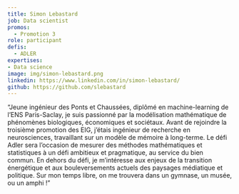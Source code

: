 ```yaml
---
title: Simon Lebastard
job: Data scientist
promos:
  - Promotion 3
role: participant
defis:
  - ADLER
expertises:
- Data science
image: img/simon-lebastard.png
linkedin: https://www.linkedin.com/in/simon-lebastard/
github: https://github.com/slebastard
---
```

“Jeune ingénieur des Ponts et Chaussées, diplômé en machine-learning de l’ENS Paris-Saclay, je suis passionné par la modélisation mathématique de phénomènes biologiques, économiques et sociétaux. Avant de rejoindre la troisième promotion des EIG, j’étais ingénieur de recherche en neurosciences, travaillant sur un modèle de mémoire à long-terme. Le défi Adler sera l’occasion de mesurer des méthodes mathématiques et statistiques à un défi ambitieux et pragmatique, au service du bien commun. En dehors du défi, je m’intéresse aux enjeux de la transition énergétique et aux bouleversements actuels des paysages médiatique et politique. Sur mon temps libre, on me trouvera dans un gymnase, un musée, ou un amphi !”
